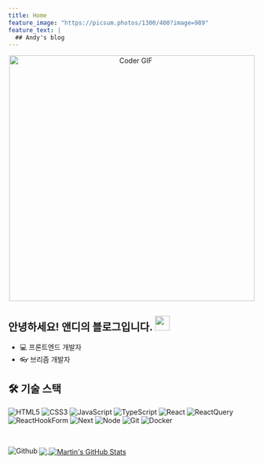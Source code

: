 ```yaml
---
title: Home
feature_image: "https://picsum.photos/1300/400?image=989"
feature_text: |
  ## Andy's blog
---
```


<p align="center">
  <img src="https://media.giphy.com/media/SWoSkN6DxTszqIKEqv/giphy.gif" alt="Coder GIF" width="500">
</p>

## 안녕하세요! 앤디의 블로그입니다. <img src="https://raw.githubusercontent.com/MartinHeinz/MartinHeinz/master/wave.gif" width="30px" height="30px" />

- 💻 프론트엔드 개발자 
- 👓 브리즘 개발자

<h2> 🛠 기술 스택 </h2>

![HTML5](https://img.shields.io/badge/-HTML5-F05032?style=plastic&logo=html5&logoColor=ffffff)
![CSS3](https://img.shields.io/badge/-CSS3-007ACC?style=plastic&logo=css3)
![JavaScript](https://img.shields.io/badge/-JavaScript-%23F7DF1C?style=plastic&logo=javascript&logoColor=000000&labelColor=%23F7DF1C&color=%23FFCE5A)
![TypeScript](https://img.shields.io/badge/-TypeScript-007ACC?style=plastic&logo=typescript&logoColor=white)
![React](https://img.shields.io/badge/-React-222222?style=plastic&logo=react)
![ReactQuery](https://img.shields.io/badge/-ReactQuery-081229?style=plastic&logo=React%20Query)
![ReactHookForm](https://img.shields.io/badge/-ReactHookForm-081229?style=plastic&logo=React%20Hook%20Form)
![Next](https://img.shields.io/badge/-Nextjs-222222?style=plastic&logo=Next.js)
![Node](https://img.shields.io/badge/-Nodejs-43853d?style=plastic&logo=Node.js&logoColor=white)
![Git](https://img.shields.io/badge/-Git-F05032?style=plastic&logo=git&logoColor=ffffff)
![Docker](https://img.shields.io/badge/-Docker-46a2f1?style=plastic&logo=docker&logoColor=ffffff)

<br/>

![Github](https://img.shields.io/badge/-Github-222222?style=for-the-badge&logo=github&logoColor=ffffff)
<a href="https://github.com/kwakky1/kwakky1">
  <img align="center" src="https://github-readme-stats-sigma-five.vercel.app/api/top-langs/?username=kwakky1&hide=java,html,tex&title_color=ffffff&text_color=c9cacc&icon_color=2bbc8a&bg_color=1d1f21&langs_count=3" />
</a>
<a href="https://github.com/kwakky1/kwakky1">
  <img align="center" src="https://github-readme-stats-sigma-five.vercel.app/api?username=kwakky1&show_icons=true&line_height=27&count_private=true&title_color=ffffff&text_color=c9cacc&icon_color=2bbc8a&bg_color=1d1f21" alt="Martin's GitHub Stats" />
</a>


